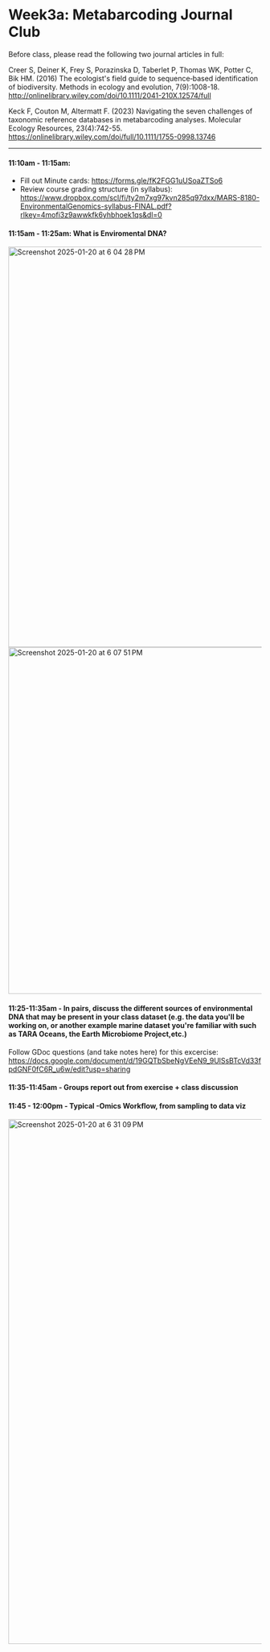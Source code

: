 # Week3a: Metabarcoding Journal Club

Before class, please read the following two journal articles in full:

Creer S, Deiner K, Frey S, Porazinska D, Taberlet P, Thomas WK, Potter C, Bik HM. (2016) The ecologist's field guide to sequence‐based identification of biodiversity. Methods in ecology and evolution, 7(9):1008-18.
http://onlinelibrary.wiley.com/doi/10.1111/2041-210X.12574/full

Keck F, Couton M, Altermatt F. (2023) Navigating the seven challenges of taxonomic reference databases in metabarcoding analyses. Molecular Ecology Resources, 23(4):742-55.
https://onlinelibrary.wiley.com/doi/full/10.1111/1755-0998.13746

-------------
#### 11:10am - 11:15am: 

* Fill out Minute cards: https://forms.gle/fK2FGG1uUSoaZTSo6
* Review course grading structure (in syllabus): https://www.dropbox.com/scl/fi/ty2m7xg97kvn285q97dxx/MARS-8180-EnvironmentalGenomics-syllabus-FINAL.pdf?rlkey=4mofi3z9awwkfk6yhbhoek1qs&dl=0 

#### 11:15am - 11:25am: What is Enviromental DNA?

<img width="796" alt="Screenshot 2025-01-20 at 6 04 28 PM" src="https://github.com/user-attachments/assets/bef11400-a085-4386-a6a1-2e684da1e02d" />

<img width="689" alt="Screenshot 2025-01-20 at 6 07 51 PM" src="https://github.com/user-attachments/assets/d85f7140-95f4-40f3-9a44-a5b834c48e54" />

#### 11:25-11:35am - In pairs, discuss the different sources of environmental DNA that may be present in your class dataset (e.g. the data you'll be working on, or another example marine dataset you're familiar with such as TARA Oceans, the Earth Microbiome Project,etc.)

Follow GDoc questions (and take notes here) for this excercise: https://docs.google.com/document/d/19GQTbSbeNgVEeN9_9UlSsBTcVd33fpdGNF0fC6R_u6w/edit?usp=sharing

#### 11:35-11:45am - Groups report out from exercise + class discussion

#### 11:45 - 12:00pm - Typical -Omics Workflow, from sampling to data viz

<img width="1043" alt="Screenshot 2025-01-20 at 6 31 09 PM" src="https://github.com/user-attachments/assets/4429d03c-c91a-4c34-96b8-0269abd58bba" />


